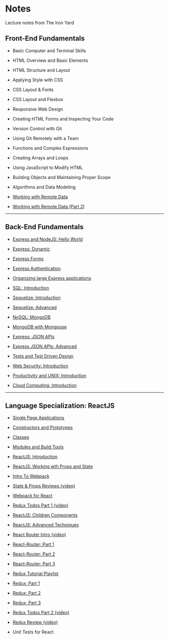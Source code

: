 # Notes
Lecture notes from The Iron Yard

## Front-End Fundamentals

* Basic Computer and Terminal Skills

* HTML Overview and Basic Elements

* HTML Structure and Layout

* Applying Style with CSS

* CSS Layout & Fonts

* CSS Layout and Flexbox

* Responsive Web Design

* Creating HTML Forms and Inspecting Your Code

* Version Control with Git

* Using Git Remotely with a Team 

* Functions and Complex Expressions

* Creating Arrays and Loops 

* Using JavaScript to Modify HTML

* Building Objects and Maintaining Proper Scope

* Algorithms and Data Modeling

* [Working with Remote Data](https://github.com/rickmurdock/notes/blob/master/FrontEnd/WorkingWithRemoteData.md)

* [Working with Remote Data (Part 2)](https://github.com/rickmurdock/notes/blob/master/FrontEnd/WorkingWithRemoteDataPart2.md)

--- 

## Back-End Fundamentals

* [Express and NodeJS: Hello World](https://github.com/rickmurdock/notes/blob/master/BackEnd/ExpressNodeJS.md)

* [Express: Dynamic](https://github.com/rickmurdock/notes/blob/master/BackEnd/ExpressDynamic.md)

* [Express Forms](https://github.com/rickmurdock/notes/blob/master/BackEnd/ExpressForms.md)

* [Express Authentication](https://github.com/rickmurdock/notes/blob/master/BackEnd/ExpressAuthentication.md)

* [Organizing large Express applications](https://github.com/rickmurdock/notes/blob/master/BackEnd/OrganizingExpress.md) 

* [SQL: Introduction](https://github.com/rickmurdock/notes/blob/master/BackEnd/SQLIntroduction.md)

* [Sequelize: Introduction](https://github.com/rickmurdock/notes/blob/master/BackEnd/SequelizeIntroduction.md)

* [Sequelize: Advanced](https://github.com/rickmurdock/notes/blob/master/BackEnd/SequelizeAdvanced.md)

* [NoSQL: MongoDB](https://github.com/rickmurdock/notes/blob/master/BackEnd/NoSQLMongoDB.md)

* [MongoDB with Mongoose](https://github.com/rickmurdock/notes/blob/master/BackEnd/MongoDBMongoose.md)

* [Express: JSON APIs](https://github.com/rickmurdock/notes/blob/master/BackEnd/ExpressJSONAPIs.md)

* [Express JSON APIs: Advanced](https://github.com/rickmurdock/notes/blob/master/BackEnd/ExpressJSONAPIsAdvanced.md)

* [Tests and Test Driven Design](https://github.com/rickmurdock/notes/blob/master/BackEnd/TestsandTestDrivenDesign.md)

* [Web Security: Introduction](https://github.com/rickmurdock/notes/blob/master/BackEnd/WebSecurityIntroduction.md)

* [Productivity and UNIX: Introduction](https://github.com/rickmurdock/notes/blob/master/BackEnd/ProductivityUNIXIntroduction)

* [Cloud Computing: Introduction](https://github.com/rickmurdock/notes/blob/master/BackEnd/CloudComputingIntroduction.md)

---

## Language Specialization: ReactJS

* [Single Page Applications](https://github.com/rickmurdock/notes/blob/master/ReactJS/SinglePageApplications.md)

* [Constructors and Prototypes](https://github.com/rickmurdock/notes/blob/master/ReactJS/ConstructorsAndPrototypes.md)

* [Classes](https://github.com/rickmurdock/notes/blob/master/ReactJS/Classes.md)

* [Modules and Build Tools](https://github.com/rickmurdock/notes/blob/master/ReactJS/ModulesAndBuildTools.md)

* [ReactJS: Introduction](https://github.com/rickmurdock/notes/blob/master/ReactJS/ReactJSIntroduction.md)

* [ReactJS: Working wth Props and State](https://github.com/rickmurdock/notes/blob/master/ReactJS/ReactJSWorkingWithPropsandState.md)

* [Intro To Webpack](https://github.com/rickmurdock/notes/blob/master/ReactJS/IntroToWebpack.md)

* [State & Props Reviews (video)](https://github.com/rickmurdock/notes/blob/master/ReactJS/StateAndPropsReviews.md)

* [Webpack for React](https://github.com/rickmurdock/notes/blob/master/ReactJS/WebpackForReact.md)

* [Redux Todos Part 1 (video)](https://github.com/rickmurdock/notes/blob/master/ReactJS/ReduxTodosPart1.md)

* [ReactJS: Children Components](https://github.com/rickmurdock/notes/blob/master/ReactJS/ReactJSChildrenComponents.md)

* [ReactJS: Advanced Techniques](https://github.com/rickmurdock/notes/blob/master/ReactJS/ReactJSAdvancedTechniques.md)

* [React Router Intro (video)](https://github.com/rickmurdock/notes/blob/master/ReactJS/ReactRouterIntro.md)

* [React-Router: Part 1](https://github.com/rickmurdock/notes/blob/master/ReactJS/ReactRouterPart1.md)

* [React-Router: Part 2](https://github.com/rickmurdock/notes/blob/master/ReactJS/ReactRouterPart2.md)

* [React-Router: Part 3](https://github.com/rickmurdock/notes/blob/master/ReactJS/ReactRouterPart3.md)

* [Redux Tutorial Playlist](https://github.com/rickmurdock/notes/blob/master/ReactJS/ReduxTutorialPlaylist.md)

* [Redux: Part 1](https://github.com/rickmurdock/notes/blob/master/ReactJS/ReduxPart1.md)

* [Redux: Part 2](https://github.com/rickmurdock/notes/blob/master/ReactJS/ReduxPart2.md)

* [Redux: Part 3](https://github.com/rickmurdock/notes/blob/master/ReactJS/ReduxPart3.md)

* [Redux Todos Part 2 (video)](https://github.com/rickmurdock/notes/blob/master/ReactJS/ReduxTodosPart2.md)

* [Redux Review (video)](https://github.com/rickmurdock/notes/blob/master/ReactJS/ReduxReview.md)

* Unit Tests for React
